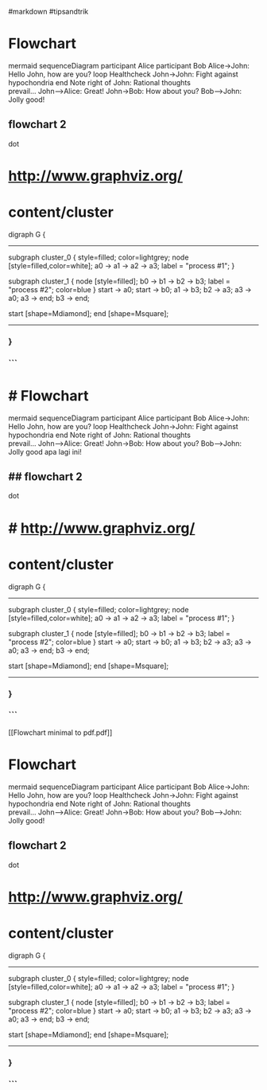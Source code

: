 #markdown #tipsandtrik 
# Flowchart 

 mermaid sequenceDiagram participant Alice participant Bob Alice->John: Hello John, how are you? loop Healthcheck John->John: Fight against hypochondria end Note right of John: Rational thoughts <br/>prevail... John-->Alice: Great! John->Bob: How about you? Bob-->John: Jolly good!  

## flowchart 2 

 dot 

# http://www.graphviz.org/ 

# content/cluster 

 digraph G { 

---

subgraph cluster_0 { style=filled; color=lightgrey; node [style=filled,color=white]; a0 -> a1 -> a2 -> a3; label = "process #1"; } 

subgraph cluster_1 { node [style=filled]; b0 -> b1 -> b2 -> b3; label = "process #2"; color=blue } start -> a0; start -> b0; a1 -> b3; b2 -> a3; a3 -> a0; a3 -> end; b3 -> end; 

start [shape=Mdiamond]; end [shape=Msquare]; 

---

### } 

### ``` 



# # Flowchart 

 mermaid sequenceDiagram participant Alice participant Bob Alice->John: Hello John, how are you? loop Healthcheck John->John: Fight against hypochondria end Note right of John: Rational thoughts <br/>prevail... John-->Alice: Great! John->Bob: How about you? Bob-->John: Jolly good apa lagi ini!  

## ## flowchart 2 

 dot 

# # http://www.graphviz.org/ 

# content/cluster 

 digraph G { 

---

subgraph cluster_0 { style=filled; color=lightgrey; node [style=filled,color=white]; a0 -> a1 -> a2 -> a3; label = "process #1"; } 

subgraph cluster_1 { node [style=filled]; b0 -> b1 -> b2 -> b3; label = "process #2"; color=blue } start -> a0; start -> b0; a1 -> b3; b2 -> a3; a3 -> a0; a3 -> end; b3 -> end; 

start [shape=Mdiamond]; end [shape=Msquare]; 

---

### } 

### ``` 

[[Flowchart minimal to pdf.pdf]]

# Flowchart 

 mermaid sequenceDiagram participant Alice participant Bob Alice->John: Hello John, how are you? loop Healthcheck John->John: Fight against hypochondria end Note right of John: Rational thoughts <br/>prevail... John-->Alice: Great! John->Bob: How about you? Bob-->John: Jolly good!  

## flowchart 2 

 dot 

# http://www.graphviz.org/ 

# content/cluster 

 digraph G { 

---

subgraph cluster_0 { style=filled; color=lightgrey; node [style=filled,color=white]; a0 -> a1 -> a2 -> a3; label = "process #1"; } 

subgraph cluster_1 { node [style=filled]; b0 -> b1 -> b2 -> b3; label = "process #2"; color=blue } start -> a0; start -> b0; a1 -> b3; b2 -> a3; a3 -> a0; a3 -> end; b3 -> end; 

start [shape=Mdiamond]; end [shape=Msquare]; 

---

### } 

### ``` 

